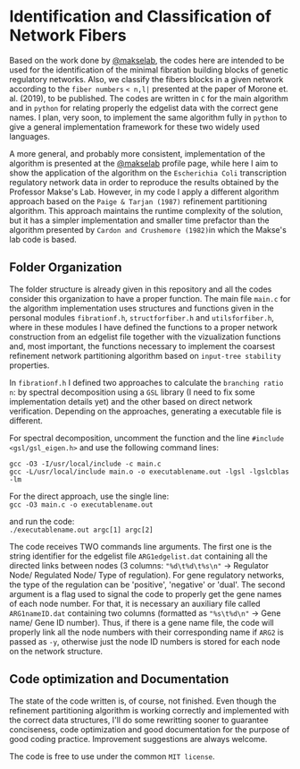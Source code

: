 # Identification and Classification of Network Fibers

Based on the work done by [@makselab](https://github.com/makselab), the codes here are intended to be used for the identification of the minimal fibration building blocks of genetic regulatory networks. Also, we classify the fibers blocks in a given network according to the `fiber numbers` `< n,l|` presented at the paper of Morone et. al. (2019), to be published. The codes are written in `C` for the main algorithm and in `python` for relating properly the edgelist data with the correct gene names. I plan, very soon, to implement the same algorithm fully in `python` to give a general implementation framework for these two widely used languages.  

A more general, and probably more consistent, implementation of the algorithm is presented at the [@makselab](https://github.com/makselab) profile page, while here I aim to show the application of the algorithm on the `Escherichia Coli` transcription regulatory network data in order to reproduce the results obtained by the Professor Makse's Lab. However, in my code I apply a different algorithm approach based on the `Paige & Tarjan (1987)` refinement partitioning algorithm. This approach maintains the runtime complexity of the solution, but it has a simpler implementation and smaller time prefactor than the algorithm presented by `Cardon and Crushemore (1982)`in which the Makse's lab code is based.

## Folder Organization

The folder structure is already given in this repository and all the codes consider this organization to have a proper function. The main file `main.c` for the algorithm implementation uses structures and functions given in the personal modules `fibrationf.h`, `structforfiber.h` and `utilsforfiber.h`, where in these modules I have defined the functions to a proper network construction from an edgelist file together with the vizualization functions and, most important, the functions necessary to implement the coarsest refinement network partitioning algorithm based on `input-tree stability` properties.

In `fibrationf.h` I defined two approaches to calculate the `branching ratio n`: by spectral decomposition using a `GSL` library (I need to fix some implementation details yet) and the other based on direct network verification. Depending on the approaches, generating a executable file is different.

For spectral decomposition, uncomment the function and the line `#include <gsl/gsl_eigen.h>` and use the following command lines:

`gcc -O3 -I/usr/local/include -c main.c`  
`gcc -L/usr/local/include main.o -o executablename.out -lgsl -lgslcblas -lm`

For the direct approach, use the single line:  
`gcc -O3 main.c -o executablename.out`  

and run the code:  
`./executablename.out argc[1] argc[2]`

The code receives TWO commands line arguments. The first one is the string identifier for the edgelist file
`ARG1edgelist.dat` containing all the directed links between nodes (3 columns: `"%d\t%d\t%s\n"` -> Regulator Node/ 
Regulated Node/ Type of regulation). For gene regulatory networks, the type of the regulation can be 'positive', 'negative' 
or 'dual'. The second argument is a flag used to signal the code to properly get the gene names of each node number. For 
that, it is necessary an auxiliary file called `ARG1nameID.dat` containing two columns (formatted as `"%s\t%d\n"` -> Gene 
name/ Gene ID number). Thus, if there is a gene name file, the code will properly link all the node numbers with their 
corresponding name if `ARG2` is passed as `-y`, otherwise just the node ID numbers is stored for each node on the network
structure.

## Code optimization and Documentation

The state of the code written is, of course, not finished. Even though the refinement partitioning algorithm is working correctly and implemented with the correct data structures, I'll do some rewritting sooner to guarantee conciseness, code optimization and good documentation for the purpose of good coding practice. Improvement suggestions are always welcome.

The code is free to use under the common `MIT license`.

